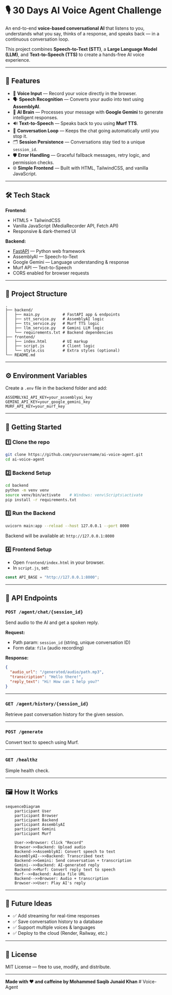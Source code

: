 # 🎙️ 30 Days AI Voice Agent Challenge

An end-to-end **voice-based conversational AI** that listens to you, understands what you say, thinks of a response, and speaks back — in a continuous conversation loop.  

This project combines **Speech-to-Text (STT)**, a **Large Language Model (LLM)**, and **Text-to-Speech (TTS)** to create a hands-free AI voice experience.  

---

## 📌 Features

- 🎤 **Voice Input** — Record your voice directly in the browser.
- 🗣 **Speech Recognition** — Converts your audio into text using **AssemblyAI**.
- 🤖 **AI Brain** — Processes your message with **Google Gemini** to generate intelligent responses.
- 🔊 **Text-to-Speech** — Speaks back to you using **Murf TTS**.
- 🔁 **Conversation Loop** — Keeps the chat going automatically until you stop it.
- 🗂 **Session Persistence** — Conversations stay tied to a unique `session_id`.
- 🛡 **Error Handling** — Graceful fallback messages, retry logic, and permission checks.
- 🌐 **Simple Frontend** — Built with HTML, TailwindCSS, and vanilla JavaScript.

---

## 🛠️ Tech Stack

**Frontend:**
- HTML5 + TailwindCSS
- Vanilla JavaScript (MediaRecorder API, Fetch API)
- Responsive & dark-themed UI

**Backend:**
- [FastAPI](https://fastapi.tiangolo.com/) — Python web framework
- AssemblyAI — Speech-to-Text
- Google Gemini — Language understanding & response
- Murf API — Text-to-Speech
- CORS enabled for browser requests

---

## 📂 Project Structure

```
.
├── backend/
│   ├── main.py          # FastAPI app & endpoints
│   ├── stt_service.py   # AssemblyAI logic
│   ├── tts_service.py   # Murf TTS logic
│   ├── llm_service.py   # Gemini LLM logic
│   └── requirements.txt # Backend dependencies
├── frontend/
│   ├── index.html       # UI markup
│   ├── script.js        # Client logic
│   └── style.css        # Extra styles (optional)
└── README.md
```

---

## ⚙️ Environment Variables

Create a `.env` file in the backend folder and add:

```
ASSEMBLYAI_API_KEY=your_assemblyai_key
GEMINI_API_KEY=your_google_gemini_key
MURF_API_KEY=your_murf_key
```

---

## 🚀 Getting Started

### 1️⃣ Clone the repo
```bash
git clone https://github.com/yourusername/ai-voice-agent.git
cd ai-voice-agent
```

### 2️⃣ Backend Setup
```bash
cd backend
python -m venv venv
source venv/bin/activate    # Windows: venv\Scripts\activate
pip install -r requirements.txt
```

### 3️⃣ Run the Backend
```bash
uvicorn main:app --reload --host 127.0.0.1 --port 8000
```
Backend will be available at: `http://127.0.0.1:8000`

### 4️⃣ Frontend Setup
- Open `frontend/index.html` in your browser.
- In `script.js`, set:
```javascript
const API_BASE = "http://127.0.0.1:8000";
```

---

## 📡 API Endpoints

### `POST /agent/chat/{session_id}`
Send audio to the AI and get a spoken reply.

**Request:**  
- Path param: `session_id` (string, unique conversation ID)
- Form data: `file` (audio recording)

**Response:**  
```json
{
  "audio_url": "/generated/audio/path.mp3",
  "transcription": "Hello there!",
  "reply_text": "Hi! How can I help you?"
}
```

---

### `GET /agent/history/{session_id}`
Retrieve past conversation history for the given session.

---

### `POST /generate`
Convert text to speech using Murf.

---

### `GET /healthz`
Simple health check.

---

## 🖼 How It Works

```mermaid
sequenceDiagram
    participant User
    participant Browser
    participant Backend
    participant AssemblyAI
    participant Gemini
    participant Murf

    User->>Browser: Click "Record"
    Browser->>Backend: Upload audio
    Backend->>AssemblyAI: Convert speech to text
    AssemblyAI-->>Backend: Transcribed text
    Backend->>Gemini: Send conversation + transcription
    Gemini-->>Backend: AI-generated reply
    Backend->>Murf: Convert reply text to speech
    Murf-->>Backend: Audio file URL
    Backend-->>Browser: Audio + transcription
    Browser->>User: Play AI's reply
```

---

## 🧠 Future Ideas
- ✅ Add streaming for real-time responses  
- ✅ Save conversation history to a database  
- ✅ Support multiple voices & languages  
- ✅ Deploy to the cloud (Render, Railway, etc.)  

---

## 📜 License
MIT License — free to use, modify, and distribute.

---

**Made with ❤️ and caffeine by Mohammed Saqib Junaid Khan**
#   V o i c e - A g e n t  
 